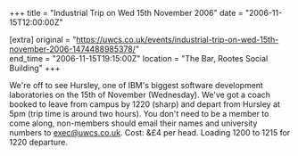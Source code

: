 +++
title = "Industrial Trip on Wed 15th November 2006"
date = "2006-11-15T12:00:00Z"

[extra]
original = "https://uwcs.co.uk/events/industrial-trip-on-wed-15th-november-2006-1474488985378/"    
end_time = "2006-11-15T19:15:00Z"
location = "The Bar, Rootes Social Building"
+++

We're off to see Hursley, one of IBM's biggest software development laboratories on the 15th of November (Wednesday). We've got a coach booked to leave from campus by 1220 (sharp) and depart from Hursley at 5pm (trip time is around two hours). You don't need to be a member to come along, non-members should email their names and university numbers to exec@uwcs.co.uk. Cost: &£4 per head. Loading 1200 to 1215 for 1220 departure.

